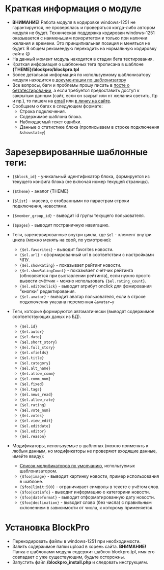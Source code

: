 # Краткая информация о модуле
- **ВНИМАНИЕ!** Работа модуля в кодировке windows-1251 не гарантируется, не проверялась и проверяться когда-либо автором модуля не будет. Техническая поддержка кодировки windows-1251 оказывается с наименьшим приоритетом и только при наличии желания и времени. Это принципиальная позиция и меняться не будет. В общем рекомендую переходить на нормальную кодировку сайта :smile:
- На данный момент модуль находится в стадии бета тестирования.
- Краткая информация о шаблонных тега прописана в шаблоне **{THEME}/blockpro/blockpro.tpl**
- Более детальная информация по используемому шаблонизатору модуля находится в [документации по шаблонизатору](https://github.com/bzick/fenom/blob/master/docs/ru/readme.md)
- Все вопросы, баги и проблемы прошу писать в [посте о бетатестировании](http://pafnuty.name/main/154-blockpro4-beta.html), а если требуется предоставить доступ к закрытым данным (сайт, если он закрыт или нт желания светить, ftp и пр.), то пишем на [email](pafnuty10@gmail.com) или [в личку на сайте](http://pafnuty.name/index.php?do=pm&doaction=newpm&username=%CF%E0%F4%CD%F3%F2%E8%C9).
- Сообщаем о багах в следующем формате: 
    + Строка подключения.
    + Содержимое шаблона блока.
    + Наблюдаемый текст ошибки.
    + Данные о статистике блока (прописываем в строке подключения ``&showstat=y``)

# Зарезервированные шаблонные теги:

- ``{$block_id}`` - уникальный идентификатор блока, формируется из текущего конфига блока (не включая номер текущей страницы).
- ``{$theme}`` - аналог {THEME}
- ``{$list}`` - массив, с отобранными по параетрам строки подключения, новостями.
- ``{$member_group_id}`` - выводит id групы текущего пользователя.
- ``{$pages}`` - выводит постраничную навигацию.
- Теги, зарезервированные внутри цикла, где ``$el`` - элемент внутри цикла (можно менять на свой, по усмотреню):
    + ``{$el.favorites}`` - выводит favorites новости.
    + ``{$el.url}`` - сформированный url в соответствии с настройками ЧПУ.
    + ``{$el.showRating}`` - показывает рейтинг новости.
    + ``{$el.showRatingCount}`` - показывает счётчик рейтинга (обновляется при выставлении рейтинга), если нужно просто вывести счётчик - можно использовать ``{$el.rating_count}``.
    + ``{$el.editOnclick}`` - выводит атрибут onclick для фомирования "кнопки" редактирования. 
    + ``{$el.avatar}`` - выводит аватар пользователя, если в строке подключения указана переменная ``&avatar=y``
- Теги, которые формируются автоматически (выводят содержимое соответствующих даных из БД). 
    + ``{$el.id}``
    + ``{$el.autor}``
    + ``{$el.date}``
    + ``{$el.short_story}``
    + ``{$el.full_story}``
    + ``{$el.xfields}``
    + ``{$el.title}``
    + ``{$el.category}``
    + ``{$el.alt_name}``
    + ``{$el.allow_comm}``
    + ``{$el.comm_num}``
    + ``{$el.fixed}``
    + ``{$el.tags}``
    + ``{$el.news_read}``
    + ``{$el.allow_rate}``
    + ``{$el.rating}``
    + ``{$el.vote_num}``
    + ``{$el.votes}``
    + ``{$el.view_edit}``
    + ``{$el.editdate}``
    + ``{$el.editor}``
    + ``{$el.reason}``

- Модификаторы, используемые в шаблонах (можно применять к любым данным, но модификаторы не проверяют входящие данные, имейте ввиду):
    + [Список модификаторов по умолчанию](https://github.com/bzick/fenom/blob/master/docs/ru/syntax.md#%D0%9C%D0%BE%D0%B4%D0%B8%D1%84%D0%B8%D0%BA%D0%B0%D1%82%D0%BE%D1%80%D1%8B), используемых шаблонизатором.
    + ``{$foo|image}`` - выводит картинку новости, пример использования в шаблоне.
    + ``{$foo|limit:500}`` - ограничивает символы в тексте с учётом слов.
    + ``{$foo|catinfo}`` - выводит информацию о категориии новости.
    + ``{$foo|dateformat}`` - выводит отформатированную дату новости.
    + ``{$foo|declination}`` - выводит слово (без числа) с правильным склонением в зависимости от числа, к которому применяется.


# Установка BlockPro
- Перекодировать файлы в windows-1251 при необходимости. 
- Залить содержимое папки upload в корень сайта. **ВНИМАНИЕ!** Папка с шаблонами модуля содержит шаблон blockpro.tpl, имя его совпадает с уже существующим, будьте осторожны.
- Запустить файл **/blockpro_install.php** и следовать инструкциям.